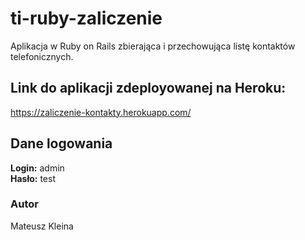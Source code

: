 # ti-ruby-zaliczenie

Aplikacja w Ruby on Rails zbierająca i przechowująca listę kontaktów telefonicznych.

## Link do aplikacji zdeployowanej na Heroku:
https://zaliczenie-kontakty.herokuapp.com/

## Dane logowania
**Login:** admin  
**Hasło:** test

### Autor
Mateusz Kleina
